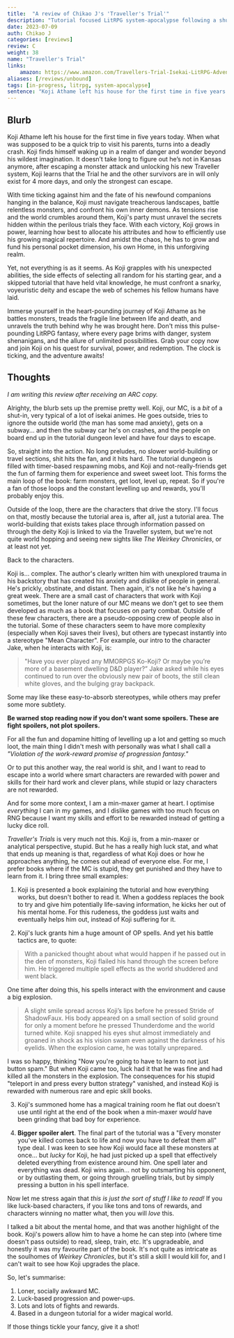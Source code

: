 ```yaml
---
title:  "A review of Chikao J's 'Traveller's Trial'"
description: "Tutorial focused LitRPG system-apocalypse following a shut-in having a bad day."
date: 2023-07-09
auth: Chikao J
categories: [reviews]
review: C
weight: 38
name: "Traveller's Trial"
links:
    amazon: https://www.amazon.com/Travellers-Trial-Isekai-LitRPG-Adventure-ebook/dp/B0C754LNTD
aliases: [/reviews/unbound]
tags: [in-progress, litrpg, system-apocalypse]
sentence: "Koji Athame left his house for the first time in five years... and has a terrible day of it."
---
```





## Blurb

Koji Athame left his house for the first time in five years today. When what was supposed to be a quick trip to visit his parents, turns into a deadly crash. Koji finds himself waking up in a realm of danger and wonder beyond his wildest imagination. It doesn’t take long to figure out he’s not in Kansas anymore, after escaping a monster attack and unlocking his new Traveller system, Koji learns that the Trial he and the other survivors are in will only exist for 4 more days, and only the strongest can escape.

With time ticking against him and the fate of his newfound companions hanging in the balance, Koji must navigate treacherous landscapes, battle relentless monsters, and confront his own inner demons. As tensions rise and the world crumbles around them, Koji's party must unravel the secrets hidden within the perilous trials they face.
With each victory, Koji grows in power, learning how best to allocate his attributes and how to efficiently use his growing magical repertoire. And amidst the chaos, he has to grow and fund his personal pocket dimension, his own Home, in this unforgiving realm.

Yet, not everything is as it seems. As Koji grapples with his unexpected abilities, the side effects of selecting all random for his starting gear, and a skipped tutorial that have held vital knowledge, he must confront a snarky, voyeuristic deity and escape the web of schemes his fellow humans have laid.

Immerse yourself in the heart-pounding journey of Koji Athame as he battles monsters, treads the fragile line between life and death, and unravels the truth behind why he was brought here. Don't miss this pulse-pounding LitRPG fantasy, where every page brims with danger, system shenanigans, and the allure of unlimited possibilities. Grab your copy now and join Koji on his quest for survival, power, and redemption. The clock is ticking, and the adventure awaits!

## Thoughts

*I am writing this review after receiving an ARC copy.*

Alrighty, the blurb sets up the premise pretty well. Koji, our MC, is a *bit* of a shut-in, very typical of a lot of isekai animes. He goes outside, tries to ignore the outside world (the man has some mad anxiety), gets on a subway... and then the subway car he's on crashes, and the people on board end up in the tutorial dungeon level and have four days to escape.

So, straight into the action. No long preludes, no slower world-building or travel sections, shit hits the fan, and it hits hard. The tutorial dungeon is filled with timer-based respawning mobs, and Koji and not-really-friends get the fun of farming them for experience and sweet sweet loot. This forms the main loop of the book: farm monsters, get loot, level up, repeat. So if you're a fan of those loops and the constant levelling up and rewards, you'll probably enjoy this.

Outside of the loop, there are the characters that drive the story. I'll focus on that, mostly because the tutorial area is, after all, just a tutorial area. The world-building that exists takes place through information passed on through the deity Koji is linked to via the Traveller system, but we're not quite world hopping and seeing new sights like *The Weirkey Chronicles*, or at least not yet.

Back to the characters.

Koji is... complex. The author's clearly written him with unexplored trauma in his backstory that has created his anxiety and dislike of people in general. He's prickly, obstinate, and distant. Then again, it's not like he's having a great week. There are a small cast of characters that work with Koji sometimes, but the loner nature of our MC means we don't get to see them developed as much as a book that focuses on party combat. Outside of these few characters, there are a pseudo-opposing crew of people also in the tutorial. Some of these characters seem to have more complexity (especially when Koji saves their lives), but others are typecast instantly into a stereotype "Mean Character". For example, our intro to the character Jake, when he interacts with Koji, is:

> "Have you ever played any MMORPGS Ko-Koji? Or maybe you’re more of a basement dwelling D&D player?” Jake asked while his eyes continued to run over the obviously new pair of boots, the still clean white gloves, and the bulging gray backpack.

Some may like these easy-to-absorb stereotypes, while others may prefer some more subtlety. 

**Be warned stop reading now if you don't want some spoilers. These are fight spoilers, not plot spoilers.**

For all the fun and dopamine hitting of levelling up a lot and getting so much loot, the main thing I didn't mesh with personally was what I shall call a *"Violation of the work-reward promise of progression fantasy."*

Or to put this another way, the real world is shit, and I want to read to escape into a world where smart characters are rewarded with power and skills for their hard work and clever plans, while stupid or lazy characters are not rewarded.

And for some more context, I am a min-maxer gamer at heart. I optimise *everything* I can in my games, and I dislike games with too much focus on RNG because I want my skills and effort to be rewarded instead of getting a lucky dice roll.

*Traveller's Trials* is very much not this. Koji is, from a min-maxer or analytical perspective, stupid. But he has a really high luck stat, and what that ends up meaning is that, regardless of what Koji does or how he approaches anything, he comes out ahead of everyone else. For me, I prefer books where if the MC is stupid, they get punished and they have to learn from it. I bring three small examples:

1. Koji is presented a book explaining the tutorial and how everything works, but doesn't bother to read it. When a goddess replaces the book to try and give him potentially life-saving information, he kicks her out of his mental home. For this rudeness, the goddess just waits and eventually helps him out, instead of Koji suffering for it.
   
2. Koji's luck grants him a huge amount of OP spells. And yet his battle tactics are, to quote:

> With a panicked thought about what would happen if he passed out in the den of monsters, Koji flailed his hand through the screen before him. He triggered multiple spell effects as the world shuddered and went black.

One time after doing this, his spells interact with the environment and cause a big explosion.

> A slight smile spread across Koji’s lips before he pressed Stride of ShadowFaux. His body appeared on a small section of solid ground for only a moment before he pressed Thunderdome and the world turned white. Koji snapped his eyes shut almost immediately and groaned in shock as his vision swam even against the darkness of his eyelids. When the explosion came, he was totally unprepared.

I was so happy, thinking "Now you're going to have to learn to not just button spam." But when Koji came too, luck had it that he was fine and had killed all the monsters in the explosion. The consequences for his stupid "teleport in and press every button strategy" vanished, and instead Koji is rewarded with numerous rare and epic skill books.

3. Koji's summoned home has a magical training room he flat out doesn't use until right at the end of the book when a min-maxer *would* have been grinding that bad boy for experience.
   
4. **Bigger spoiler alert**. The final part of the tutorial was a "Every monster you've killed comes back to life and now you have to defeat them all" type deal. I was keen to see how Koji would face all these monsters at once... but *lucky* for Koji, he had just picked up a spell that effectively deleted everything from existence around him. One spell later and everything was dead. Koji wins again... not by outsmarting his opponent, or by outlasting them, or going through gruelling trials, but by simply pressing a button in his spell interface.


Now let me stress again that *this is just the sort of stuff I like to read!* If you like luck-based characters, if you like tons and tons of rewards, and characters winning no matter what, then you will *love* this.

I talked a bit about the mental home, and that was another highlight of the book. Koji's powers allow him to have a home he can step into (where time doesn't pass outside) to read, sleep, train, etc. It's upgradeable, and honestly it was my favourite part of the book. It's not quite as intricate as the soulhomes of *Weirkey Chronicles*, but it's still a skill I would kill for, and I can't wait to see how Koji upgrades the place.

So, let's summarise:

1. Loner, socially awkward MC.
2. Luck-based progression and power-ups.
3. Lots and lots of fights and rewards.
4. Based in a dungeon tutorial for a wider magical world.

If those things tickle your fancy, give it a shot!